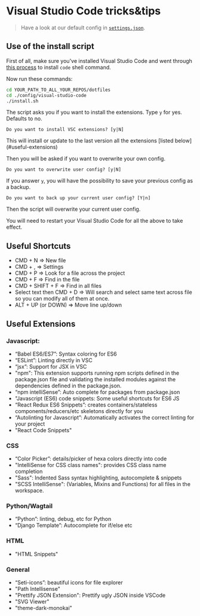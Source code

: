 # Visual Studio Code tricks&tips

> Have a look at our default config in [`settings.json`](settings.json).

## Use of the install script

First of all, make sure you've installed Visual Studio Code and went through [this process](https://code.visualstudio.com/docs/setup/mac#_command-line) to install `code` shell command.

Now run these commands:

```sh
cd YOUR_PATH_TO_ALL_YOUR_REPOS/dotfiles
cd ./config/visual-studio-code
./install.sh
```

The script asks you if you want to install the extensions. Type `y` for yes. Defaults to no. 

`Do you want to install VSC extensions? [y|N]`

This will install or update to the last version all the extensions [listed below] (#useful-extensions)

Then you will be asked if you want to overwrite your own config.

`Do you want to overwrite user config? [y|N]`

If you answer `y`, you will have the possibility to save your previous config as a backup.

`Do you want to back up your current user config? [Y|n]`

Then the script will overwrite your current user config.

You will need to restart your Visual Studio Code for all the above to take effect.


## Useful Shortcuts

- CMD + N => New file
- CMD + , => Settings
- CMD + P => Look for a file across the project
- CMD + F => Find in the file
- CMD + SHIFT + F => Find in all files
- Select text then CMD + D => Will search and select same text across file so you can modify all of them at once.
- ALT + UP (or DOWN) => Move line up/down

## Useful Extensions

### Javascript:
- “Babel ES6/ES7”: Syntax coloring for ES6
- “ESLint”: Linting directly in VSC
- “jsx”: Support for JSX in VSC
- "npm": This extension supports running npm scripts defined in the package.json file and validating the installed modules against the dependencies defined in the package.json.
- “npm intelliSense”: Auto complete for packages from package.json
- "Javascript (ES6) code snippets: Some useful shortcuts for ES6 JS
- “React Redux ES6 Snippets”: creates containers/stateless components/reducers/etc skeletons directly for you
- “Autolinting for Javascript”: Automatically activates the correct linting for your project
- "React Code Snippets"


### CSS
- “Color Picker”: details/picker of hexa colors directly into code
- "IntelliSense for CSS class names": provides CSS class name completion
- "Sass": Indented Sass syntax highlighting, autocomplete & snippets
- "SCSS IntelliSense": (Variables, Mixins and Functions) for all files in the workspace.

### Python/Wagtail
- “Python”: linting, debug, etc for Python
- “Django Template”: Autocomplete for if/else etc

### HTML

- "HTML Snippets"

### General
- “Seti-icons”: beautiful icons for file explorer
- "Path Intellisense"
- "Prettify JSON Extension": Prettify ugly JSON inside VSCode
- "SVG Viewer"
- "theme-dark-monokai"
